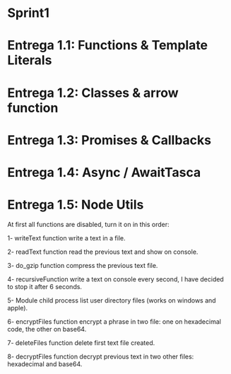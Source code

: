 # Sprint1
# Entrega 1.1: Functions & Template Literals
# Entrega 1.2: Classes & arrow function
# Entrega 1.3: Promises & Callbacks
# Entrega 1.4: Async / AwaitTasca
# Entrega 1.5: Node Utils

At first all functions are disabled, turn it on in this order:

1- writeText function write a text in a file.

2- readText function read the previous text and show on console.

3- do_gzip function compress the previous text file.

4- recursiveFunction write a text on console every second, I have decided to stop it after 6 seconds.

5- Module child process list user directory files (works on windows and apple).

6- encryptFiles function encrypt a phrase in two file: one on hexadecimal code, the other on base64.

7- deleteFiles function delete first text file created.

8- decryptFiles function decrypt previous text in two other files: hexadecimal and base64.

